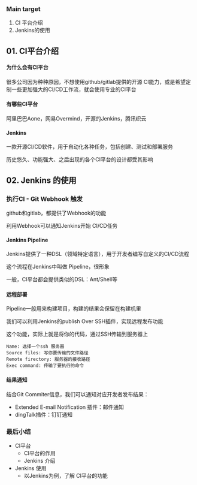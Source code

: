 ### Main target

1. CI 平台介绍
2. Jenkins的使用



## 01. CI平台介绍

#### 为什么会有CI平台

很多公司因为种种原因，不想使用github/gitlab提供的开源 CI能力，或是希望定制一些更加强大的CI/CD工作流，就会使用专业的CI平台



#### 有哪些CI平台

阿里巴巴Aone，网易Overmind，开源的Jenkins，腾讯织云



#### Jenkins

一款开源CI/CD软件，用于自动化各种任务，包括创建、测试和部署服务

历史悠久、功能强大、之后出现的各个CI平台的设计都受其影响



## 02. Jenkins 的使用

### 执行CI - Git Webhook 触发

github和gitlab，都提供了Webhook的功能

利用Webhook可以通知Jenkins开始 CI/CD任务



#### Jenkins Pipeline

Jenkins提供了一种DSL（领域特定语言），用于开发者编写自定义的CI/CD流程

这个流程在Jenkins中叫做 Pipeline，很形象

一般，CI平台都会提供类似的DSL：Ant/Shell等



#### 远程部署

Pipeline一般用来构建项目，构建的结果会保留在构建机里

我们可以利用Jenkins的publish Over SSH插件，实现远程发布功能

这个功能，实际上就是将你的代码，通过SSH传输到服务器上

```shell
Name: 选择一个ssh 服务器
Source files: 写你要传输的文件路径
Remote firectory: 服务器的接收路径
Exec command: 传输了要执行的命令
```



#### 结果通知

结合Git Commiter信息，我们可以通知对应开发者发布结果：

+ Extended E-mail Notification 插件：邮件通知
+ dingTalk插件：钉钉通知



### 最后小结

+ CI平台
  + CI平台的作用
  + Jenkins 介绍
+ Jenkins 使用
  + 以Jenkins为例，了解 CI平台的功能



